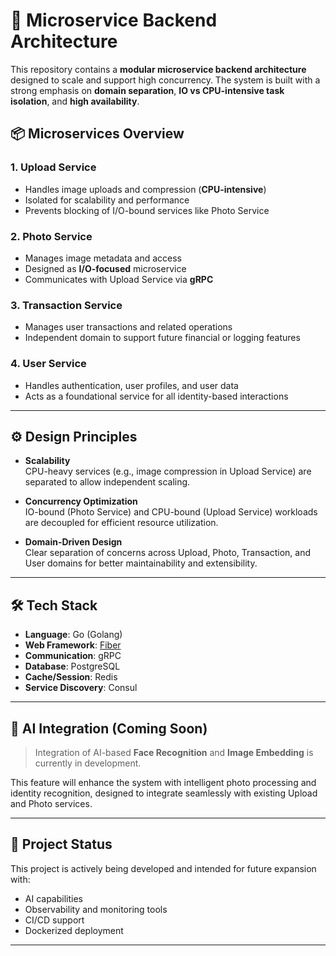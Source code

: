 # 🧩 Microservice Backend Architecture

This repository contains a **modular microservice backend architecture** designed to scale and support high concurrency. The system is built with a strong emphasis on **domain separation**, **IO vs CPU-intensive task isolation**, and **high availability**.

## 📦 Microservices Overview

### 1. Upload Service
- Handles image uploads and compression (**CPU-intensive**)
- Isolated for scalability and performance
- Prevents blocking of I/O-bound services like Photo Service

### 2. Photo Service
- Manages image metadata and access
- Designed as **I/O-focused** microservice
- Communicates with Upload Service via **gRPC**

### 3. Transaction Service
- Manages user transactions and related operations
- Independent domain to support future financial or logging features

### 4. User Service
- Handles authentication, user profiles, and user data
- Acts as a foundational service for all identity-based interactions

---

## ⚙️ Design Principles

- **Scalability**  
  CPU-heavy services (e.g., image compression in Upload Service) are separated to allow independent scaling.

- **Concurrency Optimization**  
  IO-bound (Photo Service) and CPU-bound (Upload Service) workloads are decoupled for efficient resource utilization.

- **Domain-Driven Design**  
  Clear separation of concerns across Upload, Photo, Transaction, and User domains for better maintainability and extensibility.

---

## 🛠 Tech Stack

- **Language**: Go (Golang)
- **Web Framework**: [Fiber](https://gofiber.io)
- **Communication**: gRPC
- **Database**: PostgreSQL
- **Cache/Session**: Redis
- **Service Discovery**: Consul

---

## 🤖 AI Integration (Coming Soon)

> Integration of AI-based **Face Recognition** and **Image Embedding** is currently in development.

This feature will enhance the system with intelligent photo processing and identity recognition, designed to integrate seamlessly with existing Upload and Photo services.

---

## 🚧 Project Status

This project is actively being developed and intended for future expansion with:
- AI capabilities
- Observability and monitoring tools
- CI/CD support
- Dockerized deployment

---


